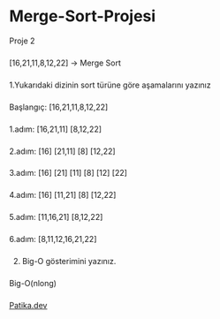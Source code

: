 # Merge-Sort-Projesi
Proje 2
###
[16,21,11,8,12,22] -> Merge Sort
###
1.Yukarıdaki dizinin sort türüne göre aşamalarını yazınız
###
Başlangıç: [16,21,11,8,12,22]
###
1.adım: [16,21,11] [8,12,22]
###
2.adım: [16] [21,11] [8] [12,22]
###
3.adım: [16] [21] [11] [8] [12] [22]
###
4.adım: [16] [11,21] [8] [12,22]
###
5.adım: [11,16,21] [8,12,22]
###
6.adım: [8,11,12,16,21,22]
###
###

2. Big-O gösterimini yazınız.
###
Big-O(nlong)
###
###
[Patika.dev](https://www.patika.dev/tr)
###
